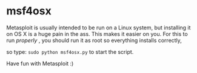 # msf4osx
Metasploit is usually intended to be run on a Linux system, but installing it on OS X is a huge pain in the ass. This makes it easier on you.
For this to run _properly_ , you should run it as root so everything installs correctly,

so type: `sudo python msf4osx.py` to start the script.

Have fun with Metasploit :)
